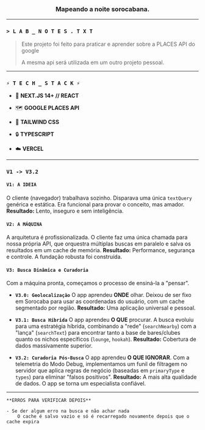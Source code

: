<div align="center">

### Mapeando a noite sorocabana.

</div>

---

### `> L A B _ N O T E S . T X T`

> Este projeto foi feito para praticar e aprender sobre a PLACES API do google
>
> A mesma api será utilizada em um outro projeto pessoal.

---

### `⚡ T E C H _ S T A C K ⚡`

- 🚀 **NEXT.JS 14+ // REACT**

- 🗺️ **GOOGLE PLACES API**

- 🎨 **TAILWIND CSS**

- 🔒 **TYPESCRIPT**

- ☁️ **VERCEL**

---

### `V1 -> V3.2`

#### `V1: A IDEIA`

O cliente (navegador) trabalhava sozinho. Disparava uma única `textQuery` genérica e estática. Era funcional para provar o conceito, mas amador. **Resultado:** Lento, inseguro e sem inteligência.

#### `V2: A MÁQUINA`

A arquitetura é profissionalizada. O cliente faz uma única chamada para nossa própria API, que orquestra múltiplas buscas em paralelo e salva os resultados em um cache de memória. **Resultado:** Performance, segurança e controle. A fundação robusta foi construída.

#### `V3: Busca Dinâmica e Curadoria`

Com a máquina pronta, começamos o processo de ensiná-la a "pensar".

- **`V3.0: Geolocalização`**
  O app aprendeu **ONDE** olhar. Deixou de ser fixo em Sorocaba para usar as coordenadas do usuário, com um cache segmentado por região. **Resultado:** Uma aplicação universal e pessoal.

- **`V3.1: Busca Híbrida`**
  O app aprendeu **O QUE** procurar. A busca evoluiu para uma estratégia híbrida, combinando a "rede" (`searchNearby`) com a "lança" (`searchText`) para encontrar tanto a base de bares/clubes quanto os nichos específicos (`lounge`, `hookah`). **Resultado:** Cobertura de dados massivamente superior.

- **`V3.2: Curadoria Pós-Busca`**
  O app aprendeu **O QUE IGNORAR**. Com a telemetria do Modo Debug, implementamos um funil de filtragem no servidor que aplica regras de negócio (baseadas em `primaryType` e `types`) para eliminar "falsos positivos". **Resultado:** A mais alta qualidade de dados. O app se torna um especialista confiável.

---


```
**ERROS PARA VERIFICAR DEPOIS**

- Se der algum erro na busca e não achar nada
    O cache é salvo vazio e só é recarregado novamente depois que o cache expira

```
